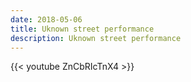 ```yaml
---
date: 2018-05-06
title: Uknown street performance
description: Uknown street performance
---
```


{{< youtube ZnCbRIcTnX4 >}}
